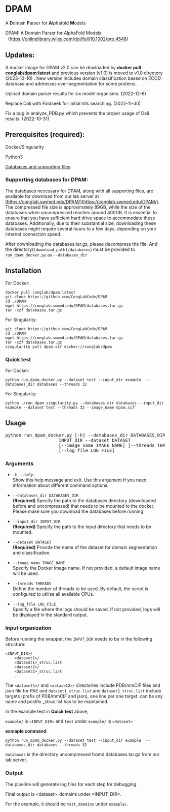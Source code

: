 # DPAM
A **D**omain **P**arser for **A**lphafold **M**odels 

DPAM: A Domain Parser for AlphaFold Models （https://onlinelibrary.wiley.com/doi/full/10.1002/pro.4548)

## Updates:
A docker image for DPAM v2.0 can be dowloaded by **docker pull conglab/dpam:latest** and previous version (v1.0) is moved to v1.0 directory (2023-12-10) . New version includes domain classification based on ECOD database and addresses over-segmentation for some proteins. 

Upload domain parser results for six model organisms.  (2022-12-6)

Replace Dali with Foldseek for initial hits searching. (2022-11-30)

Fix a bug in analyze_PDB.py which prevents the proper usage of Dali results. (2022-10-31)
## Prerequisites (required): 
Docker/Singularity

Python3

[Databases and supporting files](https://conglab.swmed.edu/DPAM/databases.tar.gz)

### Supporting databases for DPAM:

The databases necessary for DPAM, along with all supporting files, are available for download from our lab server at [https://conglab.swmed.edu/DPAM/](https://conglab.swmed.edu/DPAM/). The compressed file size is approximately 89GB, while the size of the databases when uncompressed reaches around 400GB. It is essential to ensure that you have sufficient hard drive space to accommodate these databases. Additionally, due to their substantial size, downloading these databases might require several hours to a few days, depending on your internet connection speed.

After downloading the databases.tar.gz, please decompress the file. And the directory(`[download_path]/databases`) must be provided to `run_dpam_docker.py` as `--databases_dir`
    
## Installation
For Docker:
    
    docker pull conglab/dpam:latest
    git clone https://github.com/CongLabCode/DPAM
    cd ./DPAM
    wget https://conglab.swmed.edu/DPAM/databases.tar.gz
    tar -xzf databases.tar.gz

For Singularity:

    git clone https://github.com/CongLabCode/DPAM
    cd ./DPAM
    wget https://conglab.swmed.edu/DPAM/databases.tar.gz
    tar -xzf databases.tar.gz
    singularity pull dpam.sif docker://conglab/dpam
    
    
    

### Quick test
For Docker:

    python run_dpam_docker.py --dataset test --input_dir example  --databases_dir databases --threads 32

For Singularity:

    python ./run_dpam_singularity.py --databases_dir databases --input_dir example --dataset test --threads 32 --image_name dpam.sif`

## Usage
<pre>python run_dpam_docker.py [-h] --databases_dir DATABASES_DIR --input_dir
                    INPUT_DIR --dataset DATASET
                    [--image_name IMAGE_NAME] [--threads THREADS]
                    [--log_file LOG_FILE]</pre>

### Arguments

- `-h`, `--help`  
  Show this help message and exit. Use this argument if you need information about different command options.

- `--databases_dir DATABASES_DIR`  
  **(Required)** Specify the path to the databases directory (downloaded before and uncompressed) that needs to be mounted to the docker. Please make sure you download the databases before running

- `--input_dir INPUT_DIR`  
  **(Required)** Specify the path to the input directory that needs to be mounted.

- `--dataset DATASET`  
  **(Required)** Provide the name of the dataset for domain segmentation and classification.

- `--image_name IMAGE_NAME`  
  Specify the Docker image name. If not provided, a default image name will be used.

- `--threads THREADS`  
  Define the number of threads to be used. By default, the script is configured to utilize all available CPUs.

- `--log_file LOG_FILE`  
  Specify a file where the logs should be saved. If not provided, logs will be displayed in the standard output.

### Input organization

Before running the wrapper, the `INPUT_DIR` needs to be in the following structure:
    
    <INPUT_DIR>/
        <dataset1>/
        <dataset1>_struc.list
        <dataset2>/
        <dataset2>_struc.list
        ...


The `<dataset1>/` and `<dataset2>/` directories include PDB/mmCIF files and json file for PAE and `dataset1_struc.list` and `dataset2_struc.list` include targets (prefix of PDB/mmCIF and json), one line per one target. <dataset> can be any name and postfix _struc.list has to be maintained. 

In the example test in **Quick test** above, 

`example/` is `<INPUT_DIR>` and `test` under `example/` is `<dataset>`

**exmaple command**:

`python run_dpam_docker.py --dataset test --input_dir example  --databases_dir databases --threads 32`

`databases` is the directory uncompressed fromd databases.tar.gz from our lab server. 

### Output
The pipeline will generate log files for each step for debugging. 

Final output is \<dataset\>_domains under <INPUT_DIR>. 

For the example, it should be `test_domains` under `example/`. 
